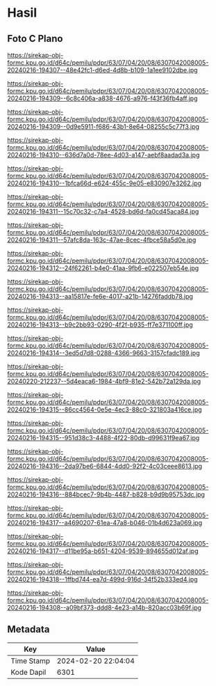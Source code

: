 # Hasil

## Foto C Plano

https://sirekap-obj-formc.kpu.go.id/d64c/pemilu/pdpr/63/07/04/20/08/6307042008005-20240216-194307--48e42fc1-d6ed-4d8b-b109-1a1ee9102dbe.jpg

https://sirekap-obj-formc.kpu.go.id/d64c/pemilu/pdpr/63/07/04/20/08/6307042008005-20240216-194309--6c8c406a-a838-4676-a976-f43f36fb4aff.jpg

https://sirekap-obj-formc.kpu.go.id/d64c/pemilu/pdpr/63/07/04/20/08/6307042008005-20240216-194309--0d9e5911-f686-43b1-8e64-08255c5c77f3.jpg

https://sirekap-obj-formc.kpu.go.id/d64c/pemilu/pdpr/63/07/04/20/08/6307042008005-20240216-194310--636d7a0d-78ee-4d03-a147-aebf8aadad3a.jpg

https://sirekap-obj-formc.kpu.go.id/d64c/pemilu/pdpr/63/07/04/20/08/6307042008005-20240216-194310--1bfca66d-e624-455c-9e05-e830907e3262.jpg

https://sirekap-obj-formc.kpu.go.id/d64c/pemilu/pdpr/63/07/04/20/08/6307042008005-20240216-194311--15c70c32-c7a4-4528-bd6d-fa0cd45aca84.jpg

https://sirekap-obj-formc.kpu.go.id/d64c/pemilu/pdpr/63/07/04/20/08/6307042008005-20240216-194311--57afc8da-163c-47ae-8cec-4fbce58a5d0e.jpg

https://sirekap-obj-formc.kpu.go.id/d64c/pemilu/pdpr/63/07/04/20/08/6307042008005-20240216-194312--24f62261-b4e0-41aa-9fb6-e022507eb54e.jpg

https://sirekap-obj-formc.kpu.go.id/d64c/pemilu/pdpr/63/07/04/20/08/6307042008005-20240216-194313--aa15817e-fe6e-4017-a21b-14276faddb78.jpg

https://sirekap-obj-formc.kpu.go.id/d64c/pemilu/pdpr/63/07/04/20/08/6307042008005-20240216-194313--b9c2bb93-0290-4f2f-b935-ff7e371100ff.jpg

https://sirekap-obj-formc.kpu.go.id/d64c/pemilu/pdpr/63/07/04/20/08/6307042008005-20240216-194314--3ed5d7d8-0288-4366-9663-3157cfadc189.jpg

https://sirekap-obj-formc.kpu.go.id/d64c/pemilu/pdpr/63/07/04/20/08/6307042008005-20240220-212237--5d4eaca6-1984-4bf9-81e2-542b72a129da.jpg

https://sirekap-obj-formc.kpu.go.id/d64c/pemilu/pdpr/63/07/04/20/08/6307042008005-20240216-194315--86cc4564-0e5e-4ec3-88c0-321803a416ce.jpg

https://sirekap-obj-formc.kpu.go.id/d64c/pemilu/pdpr/63/07/04/20/08/6307042008005-20240216-194315--951d38c3-4488-4f22-80db-d99631f9ea67.jpg

https://sirekap-obj-formc.kpu.go.id/d64c/pemilu/pdpr/63/07/04/20/08/6307042008005-20240216-194316--2da97be6-6844-4dd0-92f2-4c03ceee8613.jpg

https://sirekap-obj-formc.kpu.go.id/d64c/pemilu/pdpr/63/07/04/20/08/6307042008005-20240216-194316--884bcec7-9b4b-4487-b828-b9d9b95753dc.jpg

https://sirekap-obj-formc.kpu.go.id/d64c/pemilu/pdpr/63/07/04/20/08/6307042008005-20240216-194317--a4690207-61ea-47a8-b046-01b4d623a069.jpg

https://sirekap-obj-formc.kpu.go.id/d64c/pemilu/pdpr/63/07/04/20/08/6307042008005-20240216-194317--d11be95a-b651-4204-9539-894655d012af.jpg

https://sirekap-obj-formc.kpu.go.id/d64c/pemilu/pdpr/63/07/04/20/08/6307042008005-20240216-194318--1ffbd744-ea7d-499d-916d-34f52b333ed4.jpg

https://sirekap-obj-formc.kpu.go.id/d64c/pemilu/pdpr/63/07/04/20/08/6307042008005-20240216-194308--a09bf373-ddd8-4e23-a14b-820acc03b69f.jpg


## Metadata

| Key        | Value               |
| ---------- | ------------------- |
| Time Stamp | 2024-02-20 22:04:04 |
| Kode Dapil | 6301                |




